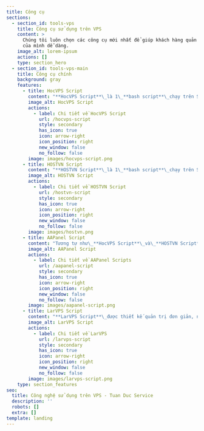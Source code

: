 ```yaml
---
title: Công cụ
sections:
  - section_id: tools-vps
    title: Công cụ sử dụng trên VPS
    content: >
      Chúng tôi luôn chọn các công cụ mới nhất để giúp khách hàng quản lý VPS
      của mình dễ dàng.
    image_alt: lorem-ipsum
    actions: []
    type: section_hero
  - section_id: tools-vps-main
    title: Công cụ chính
    background: gray
    features:
      - title: HocVPS Script
        content: "**HocVPS Script**\_là 1\_**bash script**\_chạy trên SSH sẽ tự động cài đặt tất cả các thành phần cần thiết nhất cho VPS với một dòng lệnh duy nhất.\n"
        image_alt: HocVPS Script
        actions:
          - label: Chi tiết về HocVPS Script
            url: /hocvps-script
            style: secondary
            has_icon: true
            icon: arrow-right
            icon_position: right
            new_window: false
            no_follow: false
        image: images/hocvps-script.png
      - title: HOSTVN Script
        content: "**HOSTVN Script**\_là 1\_**bash script**\_chạy trên SSH sẽ tự động cài đặt tất cả các thành phần cần thiết nhất cho VPS với một dòng lệnh duy nhất.\n"
        image_alt: HOSTVN Script
        actions:
          - label: Chi tiết về HOSTVN Script
            url: /hostvn-script
            style: secondary
            has_icon: true
            icon: arrow-right
            icon_position: right
            new_window: false
            no_follow: false
        image: images/hostvn.png
      - title: AAPanel Script
        content: "Tương tự như\_**HocVPS Script**\_và\_**HOSTVN Script**,\_**AAPanel Script**\_cũng là một script tự động cài đặt và tối ưu hoạt động của VPS. Chỉ với vài thao tác đơn giản, VPS của bạn sẽ sẵn sàng hoạt động ngay lập tức.\n"
        image_alt: AAPanel Script
        actions:
          - label: Chi tiết về AAPanel Scripts
            url: /aapanel-script
            style: secondary
            has_icon: true
            icon: arrow-right
            icon_position: right
            new_window: false
            no_follow: false
        image: images/aapanel-script.png
      - title: LarVPS Script
        content: "**LarVPS Script**\_được thiết kế quản trị đơn giản, nhẹ, tối ưu tốc độ, bảo mật, phục vụ cho mã nguồn\_**PHP**\_phổ biến như\_**Wordpress**,\_**Laravel**... với các công nghệ mới nhất.\n"
        image_alt: LarVPS Script
        actions:
          - label: Chi tiết về LarVPS
            url: /larvps-script
            style: secondary
            has_icon: true
            icon: arrow-right
            icon_position: right
            new_window: false
            no_follow: false
        image: images/larvps-script.png
    type: section_features
seo:
  title: Công nghệ sử dụng trên VPS - Tuan Duc Service
  description: ''
  robots: []
  extra: []
template: landing
---
```

